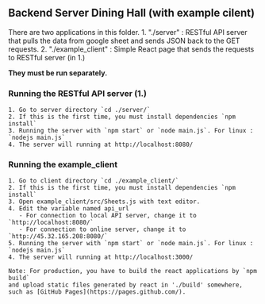 ## Backend Server Dining Hall (with example cilent)

There are two applications in this folder. 
	1. "./server" : RESTful API server that pulls the data from google sheet and sends JSON back to the GET requests.
	2. "./example_client" : Simple React page that sends the requests to RESTful server (in 1.)
	
**They must be run separately.**

### Running the RESTful API server (1.)
	
	1. Go to server directory `cd ./server/`
	2. If this is the first time, you must install dependencies `npm install`
	3. Running the server with `npm start` or `node main.js`. For linux : `nodejs main.js`
	4. The server will running at http://localhost:8080/
	
### Running the example_client

	1. Go to client directory `cd ./example_client/`
	2. If this is the first time, you must install dependencies `npm install`
	3. Open example_client/src/Sheets.js with text editor.
	4. Edit the variable named api_url
	   - For connection to local API server, change it to `http://localhost:8080/`
	   - For connection to online server, change it to `http://45.32.165.208:8080/`
	5. Running the server with `npm start` or `node main.js`. For linux : `nodejs main.js`
	4. The server will running at http://localhost:3000/
	
	Note: For production, you have to build the react applications by `npm build` 
	and upload static files generated by react in './build' somewhere, such as [GitHub Pages](https://pages.github.com/).
	   